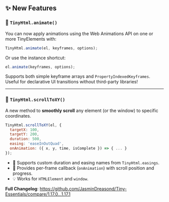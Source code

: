 ## ✨ New Features

### 🕺 `TinyHtml.animate()`

You can now apply animations using the Web Animations API on one or more TinyElements with:

```js
TinyHtml.animate(el, keyframes, options);
```

Or use the instance shortcut:

```js
el.animate(keyframes, options);
```

Supports both simple keyframe arrays and `PropertyIndexedKeyframes`.
Useful for declarative UI transitions without third-party libraries!

---

### 🎯 `TinyHtml.scrollToXY()`

A new method to **smoothly scroll** any element (or the window) to specific coordinates.

```js
TinyHtml.scrollToXY(el, {
  targetX: 100,
  targetY: 200,
  duration: 500,
  easing: 'easeInOutQuad',
  onAnimation: ({ x, y, time, isComplete }) => { ... }
});
```

* 🧠 Supports custom duration and easing names from `TinyHtml.easings`.
* 🔁 Provides per-frame callback (`onAnimation`) with scroll position and progress.
* 💡 Works for `HTMLElement` and `window`.

**Full Changelog**: https://github.com/JasminDreasond/Tiny-Essentials/compare/1.17.0...1.17.1